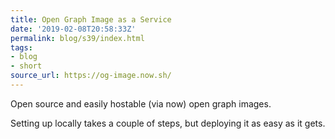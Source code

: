 ```yaml
---
title: Open Graph Image as a Service
date: '2019-02-08T20:58:33Z'
permalink: blog/s39/index.html
tags:
- blog
- short
source_url: https://og-image.now.sh/
---
```


Open source and easily hostable (via now) open graph images. 

Setting up locally takes a couple of steps, but deploying it as easy as it gets.
